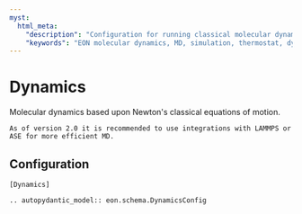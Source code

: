 ```yaml
---
myst:
  html_meta:
    "description": "Configuration for running classical molecular dynamics (MD) simulations in EON based on Newton's equations of motion."
    "keywords": "EON molecular dynamics, MD, simulation, thermostat, dynamics"
---
```


# Dynamics

Molecular dynamics based upon Newton's classical equations of motion.

```{note}
As of version 2.0 it is recommended to use integrations with LAMMPS or ASE for more efficient MD.
```

## Configuration

```{code-block} ini
[Dynamics]
```

```{eval-rst}
.. autopydantic_model:: eon.schema.DynamicsConfig
```
